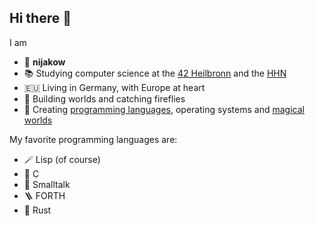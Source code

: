 ## Hi there 👋

<!--
**nijakow/nijakow** is a ✨ _special_ ✨ repository because its `README.md` (this file) appears on your GitHub profile.

Here are some ideas to get you started:

- 🔭 I’m currently working on ...
- 🌱 I’m currently learning ...
- 👯 I’m looking to collaborate on ...
- 🤔 I’m looking for help with ...
- 💬 Ask me about ...
- 📫 How to reach me: ...
- 😄 Pronouns: ...
- ⚡ Fun fact: ...
-->

I am
 - 🖖 **nijakow**
 - 📚 Studying computer science at the [42 Heilbronn](https://www.42heilbronn.de/en/) and the [HHN](https://www.hs-heilbronn.de/en)
 - 🇪🇺 Living in Germany, with Europe at heart
 - 🌱 Building worlds and catching fireflies
 - 🚀 Creating [programming languages](https://github.com/nijakow/EcoRE), operating systems and [magical](https://github.com/nijakow/raven) [worlds](https://github.com/nijakow/lmud)

My favorite programming languages are:
 - 🪄 Lisp (of course)
 - 🔧 C
 - 🎈 Smalltalk
 - 🪜 FORTH
 - 🦀 Rust
